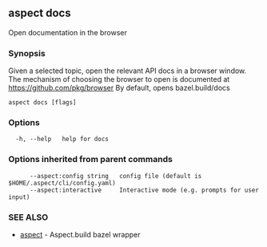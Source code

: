 ## aspect docs

Open documentation in the browser

### Synopsis

Given a selected topic, open the relevant API docs in a browser window.
The mechanism of choosing the browser to open is documented at https://github.com/pkg/browser
By default, opens bazel.build/docs

```
aspect docs [flags]
```

### Options

```
  -h, --help   help for docs
```

### Options inherited from parent commands

```
      --aspect:config string   config file (default is $HOME/.aspect/cli/config.yaml)
      --aspect:interactive     Interactive mode (e.g. prompts for user input)
```

### SEE ALSO

* [aspect](aspect.md)	 - Aspect.build bazel wrapper

